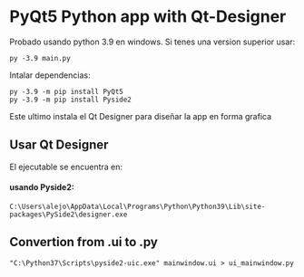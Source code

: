 # PyQt5 Python app with Qt-Designer

Probado usando python 3.9 en windows.
Si tenes una version superior usar: 
```
py -3.9 main.py
```

Intalar dependencias:
```
py -3.9 -m pip install PyQt5
py -3.9 -m pip install Pyside2
```
Este ultimo instala el Qt Designer para diseñar la app en forma grafica

## Usar Qt Designer
El ejecutable se encuentra en:

#### usando Pyside2:
```
C:\Users\alejo\AppData\Local\Programs\Python\Python39\Lib\site-packages\PySide2\designer.exe
```

## Convertion from .ui to .py
```
"C:\Python37\Scripts\pyside2-uic.exe" mainwindow.ui > ui_mainwindow.py
```